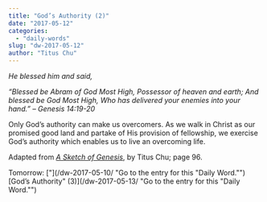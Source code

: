```yaml
---
title: "God’s Authority (2)"
date: "2017-05-12"
categories: 
  - "daily-words"
slug: "dw-2017-05-12"
author: "Titus Chu"
---
```


_He blessed him and said,_

_“Blessed be Abram of God Most High,_ _Possessor of heaven and earth;_ _And blessed be God Most High,_ _Who has delivered your enemies into your hand.”_ _– Genesis 14:19-20_

Only God’s authority can make us overcomers. As we walk in Christ as our promised good land and partake of His provision of fellowship, we exercise God’s authority which enables us to live an overcoming life.

Adapted from _[A Sketch of Genesis](/book-gen-sketch/ "Go to the listing for this book.")_, by Titus Chu; page 96.

Tomorrow: ["](/dw-2017-05-10/ "Go to the entry for this "Daily Word."")[God’s Authority" (3)](/dw-2017-05-13/ "Go to the entry for this "Daily Word."")
